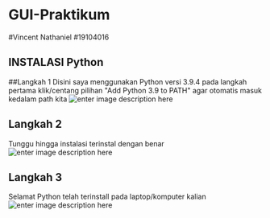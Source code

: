 # GUI-Praktikum

#Vincent Nathaniel
#19104016

## INSTALASI Python

##Langkah 1
Disini saya menggunakan Python versi 3.9.4 pada langkah pertama klik/centang pilihan "Add Python 3.9 to PATH" agar otomatis masuk kedalam path kita 
![enter image description here](https://i.ibb.co/z8YtzZz/1.png)

## Langkah 2
Tunggu hingga instalasi terinstal dengan benar
![enter image description here](https://i.ibb.co/G3hYXz2/2.png)

## Langkah 3
Selamat Python telah terinstall pada laptop/komputer kalian
![enter image description here](https://i.ibb.co/SwSF9sC/3.png)
